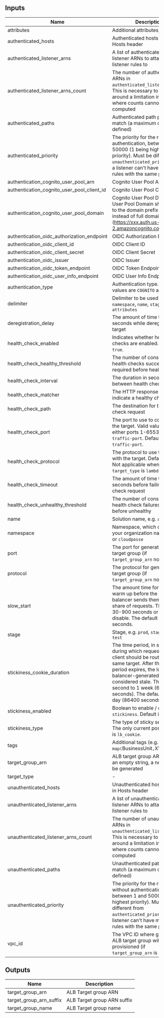 ## Inputs

| Name | Description | Type | Default | Required |
|------|-------------|:----:|:-----:|:-----:|
| attributes | Additional attributes, e.g. `1` | list | `<list>` | no |
| authenticated_hosts | Authenticated hosts to match in Hosts header | list | `<list>` | no |
| authenticated_listener_arns | A list of authenticated ALB listener ARNs to attach ALB listener rules to | list | `<list>` | no |
| authenticated_listener_arns_count | The number of authenticated ARNs in `authenticated_listener_arns`. This is necessary to work around a limitation in Terraform where counts cannot be computed | string | `0` | no |
| authenticated_paths | Authenticated path pattern to match (a maximum of 1 can be defined) | list | `<list>` | no |
| authenticated_priority | The priority for the rules with authentication, between 1 and 50000 (1 being highest priority). Must be different from `unauthenticated_priority` since a listener can't have multiple rules with the same priority | string | `300` | no |
| authentication_cognito_user_pool_arn | Cognito User Pool ARN | string | `` | no |
| authentication_cognito_user_pool_client_id | Cognito User Pool Client ID | string | `` | no |
| authentication_cognito_user_pool_domain | Cognito User Pool Domain. The User Pool Domain should be set to the domain prefix (`xxx`) instead of full domain (https://xxx.auth.us-west-2.amazoncognito.com) | string | `` | no |
| authentication_oidc_authorization_endpoint | OIDC Authorization Endpoint | string | `` | no |
| authentication_oidc_client_id | OIDC Client ID | string | `` | no |
| authentication_oidc_client_secret | OIDC Client Secret | string | `` | no |
| authentication_oidc_issuer | OIDC Issuer | string | `` | no |
| authentication_oidc_token_endpoint | OIDC Token Endpoint | string | `` | no |
| authentication_oidc_user_info_endpoint | OIDC User Info Endpoint | string | `` | no |
| authentication_type | Authentication type. Supported values are `COGNITO` and `OIDC` | string | `` | no |
| delimiter | Delimiter to be used between `namespace`, `name`, `stage` and `attributes` | string | `-` | no |
| deregistration_delay | The amount of time to wait in seconds while deregistering target | string | `15` | no |
| health_check_enabled | Indicates whether health checks are enabled. Defaults to `true`. | string | `true` | no |
| health_check_healthy_threshold | The number of consecutive health checks successes required before healthy | string | `2` | no |
| health_check_interval | The duration in seconds in between health checks | string | `15` | no |
| health_check_matcher | The HTTP response codes to indicate a healthy check | string | `200-399` | no |
| health_check_path | The destination for the health check request | string | `/` | no |
| health_check_port | The port to use to connect with the target. Valid values are either ports 1-65536, or `traffic-port`. Defaults to `traffic-port`. | string | `traffic-port` | no |
| health_check_protocol | The protocol to use to connect with the target. Defaults to `HTTP`. Not applicable when `target_type` is `lambda`. | string | `HTTP` | no |
| health_check_timeout | The amount of time to wait in seconds before failing a health check request | string | `10` | no |
| health_check_unhealthy_threshold | The number of consecutive health check failures required before unhealthy | string | `2` | no |
| name | Solution name, e.g. `app` | string | - | yes |
| namespace | Namespace, which could be your organization name, e.g. `cp` or `cloudposse` | string | - | yes |
| port | The port for generated ALB target group (if `target_group_arn` not set) | string | `80` | no |
| protocol | The protocol for generated ALB target group (if `target_group_arn` not set) | string | `HTTP` | no |
| slow_start | The amount time for targets to warm up before the load balancer sends them a full share of requests. The range is 30-900 seconds or 0 to disable. The default value is `0` seconds. | string | `0` | no |
| stage | Stage, e.g. `prod`, `staging`, `dev`, or `test` | string | - | yes |
| stickiness_cookie_duration | The time period, in seconds, during which requests from a client should be routed to the same target. After this time period expires, the load balancer-generated cookie is considered stale. The range is 1 second to 1 week (604800 seconds). The default value is 1 day (86400 seconds). | string | `86400` | no |
| stickiness_enabled | Boolean to enable / disable `stickiness`. Default is `true` | string | `true` | no |
| stickiness_type | The type of sticky sessions. The only current possible value is `lb_cookie`. | string | `lb_cookie` | no |
| tags | Additional tags (e.g. `map(`BusinessUnit`,`XYZ`) | map | `<map>` | no |
| target_group_arn | ALB target group ARN. If this is an empty string, a new one will be generated | string | `` | no |
| target_type | - | string | `ip` | no |
| unauthenticated_hosts | Unauthenticated hosts to match in Hosts header | list | `<list>` | no |
| unauthenticated_listener_arns | A list of unauthenticated ALB listener ARNs to attach ALB listener rules to | list | `<list>` | no |
| unauthenticated_listener_arns_count | The number of unauthenticated ARNs in `unauthenticated_listener_arns`. This is necessary to work around a limitation in Terraform where counts cannot be computed | string | `0` | no |
| unauthenticated_paths | Unauthenticated path pattern to match (a maximum of 1 can be defined) | list | `<list>` | no |
| unauthenticated_priority | The priority for the rules without authentication, between 1 and 50000 (1 being highest priority). Must be different from `authenticated_priority` since a listener can't have multiple rules with the same priority | string | `100` | no |
| vpc_id | The VPC ID where generated ALB target group will be provisioned (if `target_group_arn` is not set) | string | - | yes |

## Outputs

| Name | Description |
|------|-------------|
| target_group_arn | ALB Target group ARN |
| target_group_arn_suffix | ALB Target group ARN suffix |
| target_group_name | ALB Target group name |

